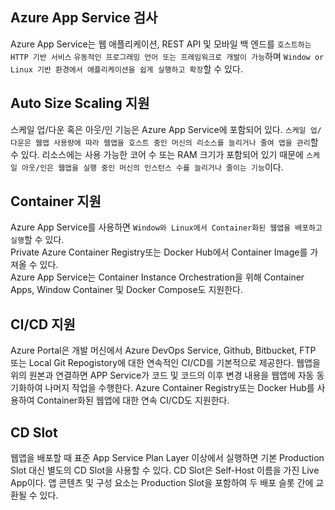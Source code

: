 ## Azure App Service 검사
Azure App Service는 웹 애플리케이션, REST API 및 모바일 백 엔드를 `호스트하는 HTTP 기반 서비스`
`유동적인 프로그래밍 언어 또는 프레임워크로 개발이 가능`하며 `Window or Linux 기반 환경에서 애플리케이션을 쉽게 실행하고 확장`할 수 있다.

## Auto Size Scaling 지원
스케일 업/다운 혹은 아웃/인 기능은 Azure App Service에 포함되어 있다. `스케일 업/다운은 웹앱 사용량에 따라 웹앱을 호스트 중인 머신의 리소스를 늘리거나 줄여 앱을 관리`할 수 있다. 리소스에는 사용 가능한 코어 수 또는 RAM 크기가 포함되어 있기 때문에 `스케일 아웃/인은 웹앱을 실행 중인 머신의 인스턴스 수를 늘리거나 줄이는 기능`이다.

## Container 지원
Azure App Service를 사용하면 `Window와 Linux에서 Container화된 웹앱을 배포하고 실행`할 수 있다.  
Private Azure Container Registry또는 Docker Hub에서 Container Image를 가져올 수 있다.  
Azure App Service는 Container Instance Orchestration을 위해 Container Apps, Window Container 및 Docker Compose도 지원한다.

## CI/CD 지원
Azure Portal은 개발 머신에서 Azure DevOps Service, Github, Bitbucket, FTP 또는 Local Git Repogistory에 대한 연속적인 CI/CD를 기본적으로 제공한다. 웹앱을 위의 원본과 연결하면 APP Service가 코드 및 코드의 이후 변경 내용을 웹앱에 자동 동기화하여 나머지 작업을 수행한다. Azure Container Registry또는 Docker Hub를 사용하여 Container화된 웹앱에 대한 연속 CI/CD도 지원한다.

## CD Slot
웹앱을 배포할 때 표준 App Service Plan Layer 이상에서 실행하면 기본 Production Slot 대신 별도의 CD Slot을 사용할 수 있다. CD Slot은 Self-Host 이름을 가진 Live App이다. 앱 콘텐츠 및 구성 요소는 Production Slot을 포함하여 두 배포 슬롯 간에 교환될 수 있다.